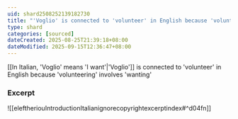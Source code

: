 ```yaml
---
uid: shard2508252139182730
title: "'Voglio' is connected to 'volunteer' in English because 'volunteering' involves 'wanting'"
type: shard
categories: [sourced]
dateCreated: 2025-08-25T21:39:18+08:00
dateModified: 2025-09-15T12:36:47+08:00
---
```

[[In Italian, 'Voglio' means 'I want'|'Voglio']] is connected to 'volunteer' in English because 'volunteering' involves 'wanting'

### Excerpt
![[eleftheriouIntroductionItalianignorecopyrightexcerptindex#^d04fn]]